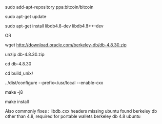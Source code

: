 sudo add-apt-repository ppa:bitcoin/bitcoin

sudo apt-get update

sudo apt-get install libdb4.8-dev libdb4.8++-dev

OR

wget http://download.oracle.com/berkeley-db/db-4.8.30.zip

unzip db-4.8.30.zip

cd db-4.8.30

cd build_unix/

../dist/configure --prefix=/usr/local --enable-cxx

make -j8

make install

Also commonly fixes :
libdb_cxx headers missing ubuntu
found berkeley db other than 4.8, required for portable wallets
berkeley db 4.8 ubuntu